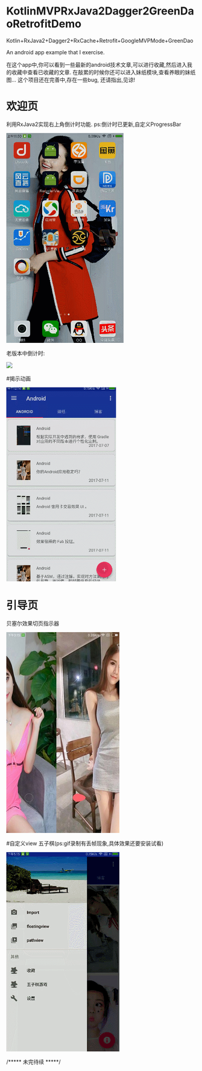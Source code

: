 # KotlinMVPRxJava2Dagger2GreenDaoRetrofitDemo
Kotlin+RxJava2+Dagger2+RxCache+Retrofit+GoogleMVPMode+GreenDao

An android app example that I  exercise.

在这个app中,你可以看到一些最新的android技术文章,可以进行收藏,然后进入我的收藏中查看已收藏的文章.
在敲累的时候你还可以进入妹纸模块,查看养眼的妹纸图...
这个项目还在完善中,存在一些bug, 还请指出,见谅!

# 欢迎页
利用RxJava2实现右上角倒计时功能.
ps:倒计时已更新,自定义ProgressBar

![](pic/countdown.gif)

老版本中倒计时:

![](pic/111.gif)

#揭示动画

![](pic/revealanimator.gif)

# 引导页
贝塞尔效果切页指示器

![](pic/pic4.jpg)

#自定义view 五子棋(ps:gif录制有丢帧现象,具体效果还要安装试看)

![](pic/222.gif)

/***** 未完待续  *****/



